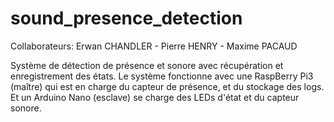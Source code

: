 # sound_presence_detection

Collaborateurs: Erwan CHANDLER - Pierre HENRY - Maxime PACAUD

Système de détection de présence et sonore avec récupération et enregistrement des états.
Le système fonctionne avec une RaspBerry Pi3 (maître) qui est en charge du capteur de présence, et du stockage des logs.
Et un Arduino Nano (esclave) se charge des LEDs d'état et du capteur sonore.
